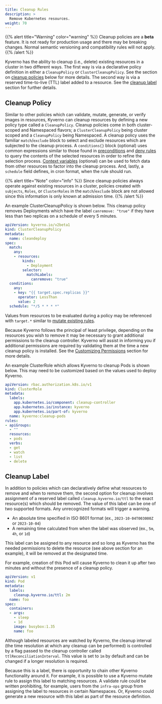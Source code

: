 ```yaml
---
title: Cleanup Rules
description: >
  Remove Kubernetes resources.
weight: 70
---
```


{{% alert title="Warning" color="warning" %}}
Cleanup policies are a **beta** feature. It is not ready for production usage and there may be breaking changes. Normal semantic versioning and compatibility rules will not apply.
{{% /alert %}}

Kyverno has the ability to cleanup (i.e., delete) existing resources in a cluster in two different ways. The first way is via a declarative policy definition in either a `CleanupPolicy` or `ClusterCleanupPolicy`. See the section on [cleanup policies](#cleanup-policy) below for more details. The second way is via a reserved time-to-live (TTL) label added to a resource. See the [cleanup label](#cleanup-label) section for further details.

## Cleanup Policy

Similar to other policies which can validate, mutate, generate, or verify images in resources, Kyverno can cleanup resources by defining a new policy type called a `CleanupPolicy`. Cleanup policies come in both cluster-scoped and Namespaced flavors; a `ClusterCleanupPolicy` being cluster scoped and a `CleanupPolicy` being Namespaced. A cleanup policy uses the familiar `match`/`exclude` block to select and exclude resources which are subjected to the cleanup process. A `conditions{}` block (optional) uses common expressions similar to those found in [preconditions](preconditions.md) and [deny rules](validate.md#deny-rules) to query the contents of the selected resources in order to refine the selection process. [Context variables](external-data-sources.md) (optional) can be used to fetch data from other resources to factor into the cleanup process. And, lastly, a `schedule` field defines, in cron format, when the rule should run.

{{% alert title="Note" color="info" %}}
Since cleanup policies always operate against existing resources in a cluster, policies created with `subjects`, `Roles`, or `ClusterRoles` in the `match`/`exclude` block are not allowed since this information is only known at admission time.
{{% /alert %}}

An example ClusterCleanupPolicy is shown below. This cleanup policy removes Deployments which have the label `canremove: "true"` if they have less than two replicas on a schedule of every 5 minutes.

```yaml
apiVersion: kyverno.io/v2beta1
kind: ClusterCleanupPolicy
metadata:
  name: cleandeploy
spec:
  match:
    any:
    - resources:
        kinds:
          - Deployment
        selector:
          matchLabels:
            canremove: "true"
  conditions:
    any:
    - key: "{{ target.spec.replicas }}"
      operator: LessThan
      value: 2
  schedule: "*/5 * * * *"
```

Values from resources to be evaluated during a policy may be referenced with `target.*` similar to [mutate existing rules](mutate.md#mutate-existing-resources).

Because Kyverno follows the principal of least privilege, depending on the resources you wish to remove it may be necessary to grant additional permissions to the cleanup controller. Kyverno will assist in informing you if additional permissions are required by validating them at the time a new cleanup policy is installed. See the [Customizing Permissions](../installation/customization.md#customizing-permissions) section for more details.

An example ClusterRole which allows Kyverno to cleanup Pods is shown below. This may need to be customized based on the values used to deploy Kyverno.

```yaml
apiVersion: rbac.authorization.k8s.io/v1
kind: ClusterRole
metadata:
  labels:
    app.kubernetes.io/component: cleanup-controller
    app.kubernetes.io/instance: kyverno
    app.kubernetes.io/part-of: kyverno
  name: kyverno:cleanup-pods
rules:
- apiGroups:
  - ""
  resources:
  - pods
  verbs:
  - get
  - watch
  - list
  - delete
```

## Cleanup Label

In addition to policies which can declaratively define what resources to remove and when to remove them, the second option for cleanup involves assignment of a reserved label called `cleanup.kyverno.io/ttl` to the exact resource(s) which should be removed. The value of this label can be one of two supported formats. Any unrecognized formats will trigger a warning.

* An absolute time specified in ISO 8601 format (ex., `2023-10-04T003000Z` or `2023-10-04`)
* A remaining time calculated from when the label was observed (ex., `5m`, `4h`, or `1d`)

This label can be assigned to any resource and so long as Kyverno has the needed permissions to delete the resource (see above section for an example), it will be removed at the designated time.

For example, creation of this Pod will cause Kyverno to clean it up after two minutes and without the presence of a cleanup policy.

```yaml
apiVersion: v1
kind: Pod
metadata:
  labels:
    cleanup.kyverno.io/ttl: 2m
  name: foo
spec:
  containers:
  - args:
    - sleep
    - 1d
    image: busybox:1.35
    name: foo
```

Although labeled resources are watched by Kyverno, the cleanup interval (the time resolution at which any cleanup can be performed) is controlled by a flag passed to the cleanup controller called `ttlReconciliationInterval`. This value is set to `1m` by default and can be changed if a longer resolution is required.

Because this is a label, there is opportunity to chain other Kyverno functionality around it. For example, it is possible to use a Kyverno mutate rule to assign this label to matching resources. A validate rule could be written prohibiting, for example, users from the `infra-ops` group from assigning the label to resources in certain Namespaces. Or, Kyverno could generate a new resource with this label as part of the resource definition.

